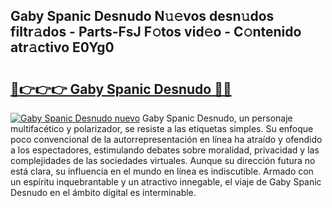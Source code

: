 ## Gaby Spanic Desnudo N𝚞𝚎vos desn𝚞dos filtr𝚊dos - Parts-FsJ F𝚘tos vid𝚎o - C𝚘ntenido atr𝚊ctivo E0Yg0

# <h2><a href="http://mb8swz.tromn.icu/?c=Gaby+Spanic+Desnudo">🔗👉👉👉 Gaby Spanic Desnudo 🔗🔗</a></h2>

[![Gaby Spanic Desnudo nuevo](https://i.imgur.com/pEAQMta.gif)](http://mb8swz.tromn.icu/?c=Gaby+Spanic+Desnudo)
Gaby Spanic Desnudo, un personaje multifacético y polarizador, se resiste a las etiquetas simples. Su enfoque poco convencional de la autorrepresentación en línea ha atraído y ofendido a los espectadores, estimulando debates sobre moralidad, privacidad y las complejidades de las sociedades virtuales. Aunque su dirección futura no está clara, su influencia en el mundo en línea es indiscutible. Armado con un espíritu inquebrantable y un atractivo innegable, el viaje de Gaby Spanic Desnudo en el ámbito digital es interminable.
